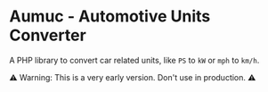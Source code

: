 # Aumuc - Automotive Units Converter
A PHP library to convert car related units, like `PS` to `kW` or `mph` to `km/h`.

⚠ Warning: This is a very early version. Don't use in production. ⚠
